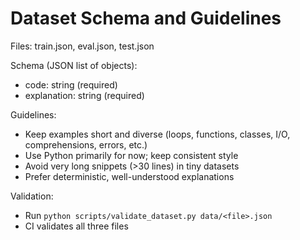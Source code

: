 # Dataset Schema and Guidelines

Files: train.json, eval.json, test.json

Schema (JSON list of objects):
- code: string (required)
- explanation: string (required)

Guidelines:
- Keep examples short and diverse (loops, functions, classes, I/O, comprehensions, errors, etc.)
- Use Python primarily for now; keep consistent style
- Avoid very long snippets (>30 lines) in tiny datasets
- Prefer deterministic, well-understood explanations

Validation:
- Run `python scripts/validate_dataset.py data/<file>.json`
- CI validates all three files
